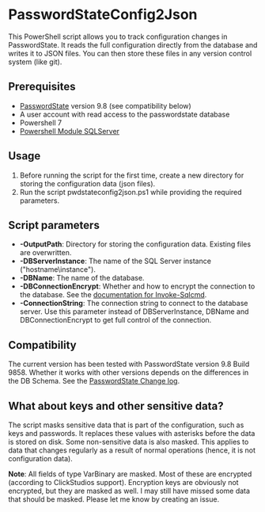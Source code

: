 # PasswordStateConfig2Json
This PowerShell script allows you to track configuration changes in PasswordState. It reads the full configuration directly from the database and writes it to JSON files. You can then store these files in any version control system (like git).

## Prerequisites
- [PasswordState](https://www.clickstudios.com.au/passwordstate.aspx) version 9.8 (see compatibility below)
- A user account with read access to the passwordstate database
- Powershell 7
- [Powershell Module SQLServer](https://www.powershellgallery.com/packages/SqlServer)

## Usage
1. Before running the script for the first time, create a new directory for storing the configuration data (json files).
2. Run the script pwdstateconfig2json.ps1 while providing the required parameters.

## Script parameters
- __-OutputPath__: Directory for storing the configuration data. Existing files are overwritten.
- __-DBServerInstance__: The name of the SQL Server instance ("hostname\instance").
- __-DBName__: The name of the database.
- __-DBConnectionEncrypt__: Whether and how to encrypt the connection to the database. See the [documentation for Invoke-Sqlcmd](https://learn.microsoft.com/en-us/powershell/module/sqlserver/invoke-sqlcmd?view=sqlserver-ps#-encrypt). 
- __-ConnectionString__: The connection string to connect to the database server. Use this parameter instead of DBServerInstance, DBName and DBConnectionEncrypt to get full control of the connection.

## Compatibility
The current version has been tested with PasswordState version 9.8 Build 9858. Whether it works with other versions depends on the differences in the DB Schema. See the [PasswordState Change log](https://www.clickstudios.com.au/passwordstate-changelog.aspx).

## What about keys and other sensitive data?
The script masks sensitive data that is part of the configuration, such as keys and passwords. It replaces these values with asterisks before the data is stored on disk. Some non-sensitive data is also masked. This applies to data that changes regularly as a result of normal operations (hence, it is not configuration data).

__Note__: All fields of type VarBinary are masked. Most of these are encrypted (according to ClickStudios support). Encryption keys are obviously not encrypted, but they are masked as well. I may still have missed some data that should be masked. Please let me know by creating an issue.
